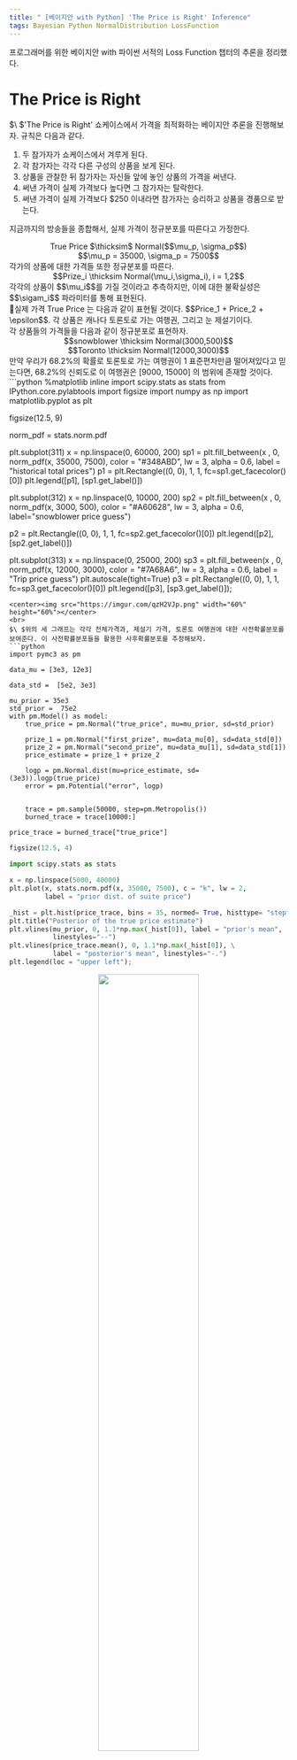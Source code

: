 ```yaml
---
title: " [베이지안 with Python] 'The Price is Right' Inference"
tags: Bayesian Python NormalDistribution LossFunction
---
```


프로그래머를 위한 베이지안 with 파이썬 서적의 Loss Function 챕터의 추론을 정리했다.

# The Price is Right

$\ $'The Price is Right' 쇼케이스에서 가격을 최적화하는 베이지안 추론을 진행해보자. 규칙은 다음과 같다.
1. 두 참가자가 쇼케이스에서 겨루게 된다.
2. 각 참가자는 각각 다른 구성의 상품을 보게 된다.
3. 상품을 관찰한 뒤 참가자는 자신들 앞에 놓인 상품의 가격을 써낸다.
4. 써낸 가격이 실제 가격보다 높다면 그 참가자는 탈락한다.
5. 써낸 가격이 실제 가격보다 $250 이내라면 참가자는 승리하고 상품을 경품으로 받는다.

지금까지의 방송들을 종합해서, 실제 가격이 정규분포를 따른다고 가정한다. <br>
<center>True Price $\thicksim$ Normal($$\mu_p, \sigma_p$$)</center>
<center>$$\mu_p = 35000, \sigma_p = 7500$$</center>
각가의 상품에 대한 가격들 또한 정규분포를 따른다.<br>
<center> $$Prize_i \thicksim Normal(\mu_i,\sigma_i), i = 1,2$$</center>
각각의 상품이 $$\mu_i$$를 가질 것이라고 추측하지만, 이에 대한 불확실성은 $$\sigam_i$$ 파라미터를 통해 표현된다.<br>
실제 가격 True Price 는 다음과 같이 표현될 것이다. $$Price_1 + Price_2 + \epsilon$$. 각 상품은 캐나다 토론토로 가는 여행권, 그리고 눈 제설기이다.<br>
각 상품들의 가격들을 다음과 같이 정규분포로 표현하자.
<center>$$snowblower \thicksim Normal(3000,500)$$</center>
<center>$$Toronto \thicksim Normal(12000,3000)$$</center>
만약 우리가 68.2%의 확률로 토론토로 가는 여행권이 1 표준편차만큼 떨어져있다고 믿는다면, 68.2%의 신뢰도로 이 여행권은 [9000, 15000] 의 범위에 존재할 것이다.
```python
%matplotlib inline
import scipy.stats as stats
from IPython.core.pylabtools import figsize
import numpy as np
import matplotlib.pyplot as plt

figsize(12.5, 9)

norm_pdf = stats.norm.pdf

plt.subplot(311)
x = np.linspace(0, 60000, 200)
sp1 = plt.fill_between(x , 0, norm_pdf(x, 35000, 7500),
                color = "#348ABD", lw = 3, alpha = 0.6,
                label = "historical total prices")
p1 = plt.Rectangle((0, 0), 1, 1, fc=sp1.get_facecolor()[0])
plt.legend([p1], [sp1.get_label()])

plt.subplot(312)
x = np.linspace(0, 10000, 200)
sp2 = plt.fill_between(x , 0, norm_pdf(x, 3000, 500),
                 color = "#A60628", lw = 3, alpha = 0.6,
                 label="snowblower price guess")

p2 = plt.Rectangle((0, 0), 1, 1, fc=sp2.get_facecolor()[0])
plt.legend([p2], [sp2.get_label()])

plt.subplot(313)
x = np.linspace(0, 25000, 200)
sp3 = plt.fill_between(x , 0, norm_pdf(x, 12000, 3000),
                 color = "#7A68A6", lw = 3, alpha = 0.6,
                 label = "Trip price guess")
plt.autoscale(tight=True)
p3 = plt.Rectangle((0, 0), 1, 1, fc=sp3.get_facecolor()[0])
plt.legend([p3], [sp3.get_label()]);
```
<center><img src="https://imgur.com/qzH2VJp.png" width="60%" height="60%"></center>
<br>
$\ $위의 세 그래프는 각각 전체가격과, 제설기 가격, 토론토 여행권에 대한 사전확률분포를 보여준다. 이 사전확률분포들을 활용한 사후확률분포를 추정해보자.
```python
import pymc3 as pm

data_mu = [3e3, 12e3]

data_std =  [5e2, 3e3]

mu_prior = 35e3
std_prior =  75e2
with pm.Model() as model:
    true_price = pm.Normal("true_price", mu=mu_prior, sd=std_prior)

    prize_1 = pm.Normal("first_prize", mu=data_mu[0], sd=data_std[0])
    prize_2 = pm.Normal("second_prize", mu=data_mu[1], sd=data_std[1])
    price_estimate = prize_1 + prize_2

    logp = pm.Normal.dist(mu=price_estimate, sd=(3e3)).logp(true_price)
    error = pm.Potential("error", logp)


    trace = pm.sample(50000, step=pm.Metropolis())
    burned_trace = trace[10000:]

price_trace = burned_trace["true_price"]
```

```python
figsize(12.5, 4)

import scipy.stats as stats

x = np.linspace(5000, 40000)
plt.plot(x, stats.norm.pdf(x, 35000, 7500), c = "k", lw = 2,
         label = "prior dist. of suite price")

_hist = plt.hist(price_trace, bins = 35, normed= True, histtype= "stepfilled")
plt.title("Posterior of the true price estimate")
plt.vlines(mu_prior, 0, 1.1*np.max(_hist[0]), label = "prior's mean",
           linestyles="--")
plt.vlines(price_trace.mean(), 0, 1.1*np.max(_hist[0]), \
           label = "posterior's mean", linestyles="-.")
plt.legend(loc = "upper left");
```
<center><img src="https://imgur.com/3stQx2U.png" width="60%" height="60%"></center>
<br>
$\ $우리가 원래 전체가격에 대해서 믿고있던 평균 값은 35000이었다. 하지만 각 상품들의 사전확률분포를 포함하여 전체가격에 대한 사후확률을 추론한 결과, 바로 위의 그래프처럼 약 20000의 값으로 확률분포의 평균 값을 추정하였다. 이는 원래 가격이 35000에 비해 15000이나 낮아진 값이며, 각 상품이 갖고 있던 불확실성을 반영한 결과이다. 일반적인 빈도주의자 관점에서는 불확실성을 포함시키지 않기 때문에, 전체 가격이 단순히 $$\mu_1 + \mu_2 = 35000$$이라고 말할 수 있지만, ***naive Bayesian*** 관점에서는, 사후분포의 평균 값을 새로운 추정 값으로 결정하며 이 과정에서 자연스럽게 불확실성(표준편차들에 의한)이 반영됐다. 하지만 활용 가능한 여분의 정보가 더 있다. 이를 포함시키기 위해 loss function을 생각해보자.
```python
def showcase_loss(guess, true_price, risk = 80000):
    if true_price < guess:
        return risk
    elif abs(true_price - guess) <= 250:
        return -2*np.abs(true_price)
    else:
        return np.abs(true_price - guess - 250)
```
